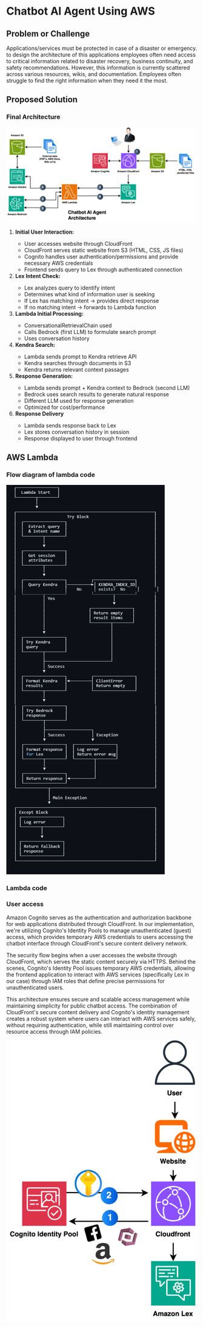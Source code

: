 <h1>Chatbot AI Agent Using AWS</h1>
<h2>Problem or Challenge</h2>
<p>Applications/services must be protected in case of a disaster or emergency. to design the architecture of this applications employees often need access to critical information related to disaster recovery, business continuity, and safety recommendations. However, this information is currently scattered across various resources, wikis, and documentation. Employees often struggle to find the right information when they need it the most.</p>
<h2>Proposed Solution</h2>
<h3>Final Architecture</h3>
<img src= "Chatbot_AI_Agent.png">
<ol>
  <li><strong>Initial User Interaction:</strong></li>
  <ul>
    <li>User accesses website through CloudFront</li>
    <li>CloudFront serves static website from S3 (HTML, CSS, JS files)</li>
    <li>Cognito handles user authentication/permissions and provide necessary AWS credentials</li>
    <li>Frontend sends query to Lex through authenticated connection</li>
  </ul>
  <li><strong>Lex Intent Check:</strong></li>
  <ul>
    <li>Lex analyzes query to identify intent</li>
    <li>Determines what kind of information user is seeking</li>
    <li>If Lex has matching intent → provides direct response</li>
    <li>If no matching intent → forwards to Lambda function</li>
  </ul>
  <li><strong>Lambda Initial Processing:</strong></li>
  <ul>
    <li>ConversationalRetrievalChain used</li>
    <li>Calls Bedrock (first LLM) to formulate search prompt</li>
    <li>Uses conversation history</li>
  </ul>
  <li><strong>Kendra Search:</strong></li>
  <ul>
    <li>Lambda sends prompt to Kendra retrieve API</li>
    <li>Kendra searches through documents in S3</li>
    <li>Kendra returns relevant context passages</li>
  </ul>
  <li><strong>Response Generation:</strong></li>
  <ul>
    <li>Lambda sends prompt + Kendra context to Bedrock (second LLM)</li>
    <li>Bedrock uses search results to generate natural response</li>
    <li>Different LLM used for response generation</li>
    <li>Optimized for cost/performance</li>
  </ul>
  <li><strong>Response Delivery</strong></li>
  <ul>
    <li>Lambda sends response back to Lex</li>
    <li>Lex stores conversation history in session</li>
    <li>Response displayed to user through frontend</li>
  </ul>
</ol>

<h2>AWS Lambda</h2>
<h3>Flow diagram of lambda code</h3>
<img src="FlowDiagram.png">

<h3>Lambda code</h3>

<h3>User access</h3>
<p>Amazon Cognito serves as the authentication and authorization backbone for web applications distributed through CloudFront. In our implementation, we're utilizing Cognito's Identity Pools to manage unauthenticated (guest) access, which provides temporary AWS credentials to users accessing the chatbot interface through CloudFront's secure content delivery network.</p>
<p>The security flow begins when a user accesses the website through CloudFront, which serves the static content securely via HTTPS. Behind the scenes, Cognito's Identity Pool issues temporary AWS credentials, allowing the frontend application to interact with AWS services (specifically Lex in our case) through IAM roles that define precise permissions for unauthenticated users.</p>
<p>This architecture ensures secure and scalable access management while maintaining simplicity for public chatbot access. The combination of CloudFront's secure content delivery and Cognito's identity management creates a robust system where users can interact with AWS services safely, without requiring authentication, while still maintaining control over resource access through IAM policies.</p>
<img src="Congnito_user_access.png">

